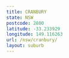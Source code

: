 ```yaml
---
title: CRANBURY
state: NSW
postcode: 2800
latitude: -33.233929
longitude: 149.116263
url: /nsw/cranbury/
layout: suburb
---
```

